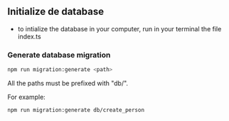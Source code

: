 ## Initialize de database

- to intialize the database in your computer, run in your terminal the file index.ts

### Generate database migration

```bash
npm run migration:generate <path>
```

All the paths must be prefixed with "db/".

For example:

```bash
npm run migration:generate db/create_person
```

